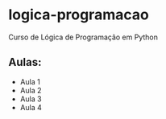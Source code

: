 # logica-programacao
Curso de Lógica de Programação em Python

## Aulas:
  - Aula 1 
  - Aula 2
  - Aula 3
  - Aula 4

